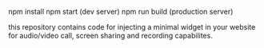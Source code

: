 npm install
npm start (dev server)
npm run build (production server)



this repository contains code for injecting a minimal widget in your website for audio/video call, screen sharing and recording capabilites.

